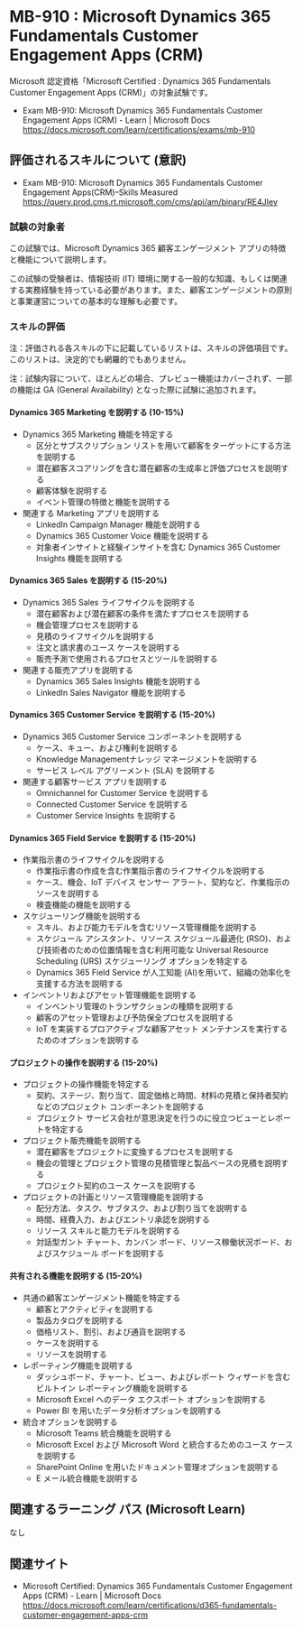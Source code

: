 # MB-910 : Microsoft Dynamics 365 Fundamentals Customer Engagement Apps (CRM)
Microsoft 認定資格「Microsoft Certified : Dynamics 365 Fundamentals Customer Engagement Apps (CRM)」の対象試験です。

- Exam MB-910: Microsoft Dynamics 365 Fundamentals Customer Engagement Apps (CRM) - Learn | Microsoft Docs  
https://docs.microsoft.com/learn/certifications/exams/mb-910

## 評価されるスキルについて (意訳)
- Exam MB-910: Microsoft Dynamics 365 Fundamentals Customer Engagement Apps(CRM)–Skills Measured  
https://query.prod.cms.rt.microsoft.com/cms/api/am/binary/RE4JIev

### 試験の対象者
この試験では、Microsoft Dynamics 365 顧客エンゲージメント アプリの特徴と機能について説明します。

この試験の受験者は、情報技術 (IT) 環境に関する一般的な知識、もしくは関連する実務経験を持っている必要があります。また、顧客エンゲージメントの原則と事業運営についての基本的な理解も必要です。

### スキルの評価
注：評価される各スキルの下に記載しているリストは、スキルの評価項目です。このリストは、決定的でも網羅的でもありません。

注：試験内容について、ほとんどの場合、プレビュー機能はカバーされず、一部の機能は GA (General Availability) となった際に試験に追加されます。

#### Dynamics 365 Marketing を説明する (10-15%)
- Dynamics 365 Marketing 機能を特定する
  - 区分とサブスクリプション リストを用いて顧客をターゲットにする方法を説明する
  - 潜在顧客スコアリングを含む潜在顧客の生成率と評価プロセスを説明する
  - 顧客体験を説明する
  - イベント管理の特徴と機能を説明する
- 関連する Marketing アプリを説明する
  - LinkedIn Campaign Manager 機能を説明する
  - Dynamics 365 Customer Voice 機能を説明する
  - 対象者インサイトと経験インサイトを含む Dynamics 365 Customer Insights 機能を説明する
#### Dynamics 365 Sales を説明する (15-20%)
- Dynamics 365 Sales ライフサイクルを説明する
  - 潜在顧客および潜在顧客の条件を満たすプロセスを説明する
  - 機会管理プロセスを説明する
  - 見積のライフサイクルを説明する
  - 注文と請求書のユース ケースを説明する
  - 販売予測で使用されるプロセスとツールを説明する
- 関連する販売アプリを説明する
  - Dynamics 365 Sales Insights 機能を説明する
  - LinkedIn Sales Navigator 機能を説明する
#### Dynamics 365 Customer Service を説明する (15-20%)
- Dynamics 365 Customer Service コンポーネントを説明する
  - ケース、キュー、および権利を説明する
  - Knowledge Managementナレッジ マネージメントを説明する
  - サービス レベル アグリーメント (SLA) を説明する
- 関連する顧客サービス アプリを説明する
  - Omnichannel for Customer Service を説明する
  - Connected Customer Service を説明する
  - Customer Service Insights を説明する
#### Dynamics 365 Field Service を説明する (15-20%)
- 作業指示書のライフサイクルを説明する
  - 作業指示書の作成を含む作業指示書のライフサイクルを説明する
  - ケース、機会、IoT デバイス センサー アラート、契約など、作業指示のソースを説明する
  - 検査機能の機能を説明する
- スケジューリング機能を説明する
  - スキル、および能力モデルを含むリソース管理機能を説明する
  - スケジュール アシスタント、リソース スケジュール最適化 (RSO)、および技術者のための位置情報を含む利用可能な Universal Resource Scheduling (URS) スケジューリング オプションを特定する
  - Dynamics 365 Field Service が人工知能 (AI)を用いて、組織の効率化を支援する方法を説明する
- インベントリおよびアセット管理機能を説明する
  - インベントリ管理のトランザクションの種類を説明する
  - 顧客のアセット管理および予防保全プロセスを説明する
  - IoT を実装するプロアクティブな顧客アセット メンテナンスを実行するためのオプションを説明する
#### プロジェクトの操作を説明する (15-20%)
- プロジェクトの操作機能を特定する
  - 契約、ステージ、割り当て、固定価格と時間、材料の見積と保持者契約などのプロジェクト コンポーネントを説明する
  - プロジェクト サービス会社が意思決定を行うのに役立つビューとレポートを特定する
- プロジェクト販売機能を説明する
  - 潜在顧客をプロジェクトに変換するプロセスを説明する
  - 機会の管理とプロジェクト管理の見積管理と製品ベースの見積を説明する
  - プロジェクト契約のユース ケースを説明する
- プロジェクトの計画とリソース管理機能を説明する
  - 配分方法、タスク、サブタスク、および割り当てを説明する
  - 時間、経費入力、およびエントリ承認を説明する
  - リソース スキルと能力モデルを説明する
  - 対話型ガント チャート、カンバン ボード、リソース稼働状況ボード、およびスケジュール ボードを説明する
#### 共有される機能を説明する (15-20%)
- 共通の顧客エンゲージメント機能を特定する
  - 顧客とアクティビティを説明する
  - 製品カタログを説明する
  - 価格リスト、割引、および通貨を説明する
  - ケースを説明する
  - リソースを説明する
- レポーティング機能を説明する
  - ダッシュボード、チャート、ビュー、およびレポート ウィザードを含むビルトイン レポーティング機能を説明する
  - Microsoft Excel へのデータ エクスポート オプションを説明する
  - Power BI を用いたデータ分析オプションを説明する
- 統合オプションを説明する
  - Microsoft Teams 統合機能を説明する
  - Microsoft Excel および Microsoft Word と統合するためのユース ケースを説明する
  - SharePoint Online を用いたドキュメント管理オプションを説明する
  - E メール統合機能を説明する

## 関連するラーニング パス (Microsoft Learn)
なし

## 関連サイト
- Microsoft Certified: Dynamics 365 Fundamentals Customer Engagement Apps (CRM) - Learn | Microsoft Docs  
https://docs.microsoft.com/learn/certifications/d365-fundamentals-customer-engagement-apps-crm
